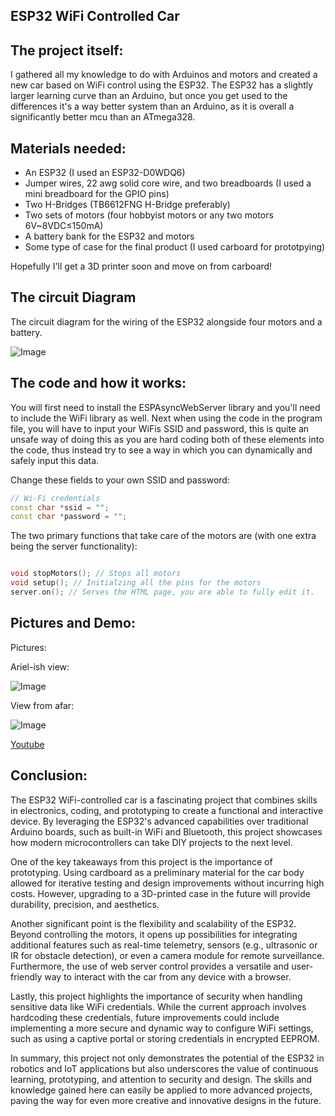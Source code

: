 ## ESP32 WiFi Controlled Car

## The project itself: 

I gathered all my knowledge to do with Arduinos and motors and created a new car based on WiFi control using the ESP32. The ESP32 has a slightly larger learning curve than an Arduino, but once you get used to the differences it's a way better system than an Arduino, as it is overall a significantly better mcu than an ATmega328.

## Materials needed:

- An ESP32 (I used an ESP32-D0WDQ6)
- Jumper wires, 22 awg solid core wire, and two breadboards (I used a mini breadboard for the GPIO pins)
- Two H-Bridges (TB6612FNG H-Bridge preferably) 
- Two sets of motors (four hobbyist motors or any two motors 6V~8VDC≤150mA)
- A battery bank for the ESP32 and motors
- Some type of case for the final product (I used carboard for prototpying)
  
Hopefully I'll get a 3D printer soon and move on from carboard! 

## The circuit Diagram 

The circuit diagram for the wiring of the ESP32 alongside four motors and a battery.

![Image](https://github.com/user-attachments/assets/c873739e-3bfd-482f-a9e9-8ba16bd83d94)

## The code and how it works: 

You will first need to install the ESPAsyncWebServer library and you'll need to include the WiFi library as well. Next when using the code in the program file, you will have to input your WiFis SSID and password, this is quite an unsafe way of doing this as you are hard coding both of these elements into the code, thus instead try to see a way in which you can dynamically and safely input this data. 

Change these fields to your own SSID and password:
```c++
// Wi-Fi credentials
const char *ssid = "";
const char *password = "";
```

The two primary functions that take care of the motors are (with one extra being the server functionality): 

```c++

void stopMotors(); // Stops all motors
void setup(); // Initialzing all the pins for the motors
server.on(); // Serves the HTML page, you are able to fully edit it.

```

## Pictures and Demo: 

Pictures: 

Ariel-ish view:

![Image](https://github.com/user-attachments/assets/a6332a1a-b934-473b-8b6d-49d62898255c)

View from afar: 

![Image](https://github.com/user-attachments/assets/8a81a950-6793-4dba-b2f3-622543e3a3fe)

[Youtube](https://www.youtube.com/watch?v=xVSei5mL3lQ&ab_channel=Ak0TecForge)

## Conclusion: 

The ESP32 WiFi-controlled car is a fascinating project that combines skills in electronics, coding, and prototyping to create a functional and interactive device. By leveraging the ESP32's advanced capabilities over traditional Arduino boards, such as built-in WiFi and Bluetooth, this project showcases how modern microcontrollers can take DIY projects to the next level.

One of the key takeaways from this project is the importance of prototyping. Using cardboard as a preliminary material for the car body allowed for iterative testing and design improvements without incurring high costs. However, upgrading to a 3D-printed case in the future will provide durability, precision, and aesthetics.

Another significant point is the flexibility and scalability of the ESP32. Beyond controlling the motors, it opens up possibilities for integrating additional features such as real-time telemetry, sensors (e.g., ultrasonic or IR for obstacle detection), or even a camera module for remote surveillance. Furthermore, the use of web server control provides a versatile and user-friendly way to interact with the car from any device with a browser.

Lastly, this project highlights the importance of security when handling sensitive data like WiFi credentials. While the current approach involves hardcoding these credentials, future improvements could include implementing a more secure and dynamic way to configure WiFi settings, such as using a captive portal or storing credentials in encrypted EEPROM.

In summary, this project not only demonstrates the potential of the ESP32 in robotics and IoT applications but also underscores the value of continuous learning, prototyping, and attention to security and design. The skills and knowledge gained here can easily be applied to more advanced projects, paving the way for even more creative and innovative designs in the future.
